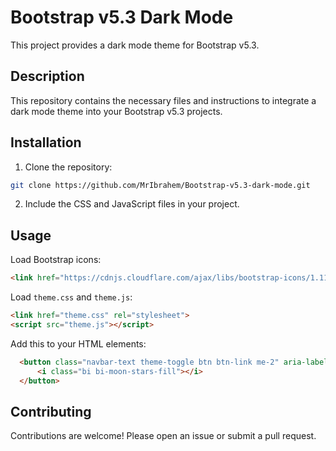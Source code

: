 
# Bootstrap v5.3 Dark Mode

This project provides a dark mode theme for Bootstrap v5.3.

## Description

This repository contains the necessary files and instructions to integrate a dark mode theme into your Bootstrap v5.3 projects.

## Installation

1. Clone the repository:
```sh
git clone https://github.com/MrIbrahem/Bootstrap-v5.3-dark-mode.git
```
2. Include the CSS and JavaScript files in your project.

## Usage

Load Bootstrap icons:
```html
<link href="https://cdnjs.cloudflare.com/ajax/libs/bootstrap-icons/1.11.3/font/bootstrap-icons.min.css" rel='stylesheet' type='text/css'>
```

Load `theme.css` and `theme.js`:
```html
<link href="theme.css" rel="stylesheet">
<script src="theme.js"></script>
```
Add this to your HTML elements:
```html
  <button class="navbar-text theme-toggle btn btn-link me-2" aria-label="Toggle theme">
      <i class="bi bi-moon-stars-fill"></i>
  </button>
```

## Contributing

Contributions are welcome! Please open an issue or submit a pull request.
